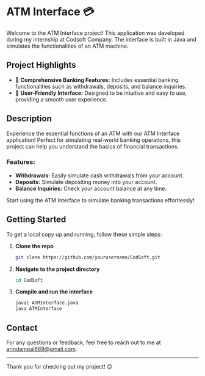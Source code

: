 # ATM Interface 💳

Welcome to the ATM Interface project! This application was developed during my internship at Codsoft Company. The interface is built in Java and simulates the functionalities of an ATM machine.

## Project Highlights

- 🏦 **Comprehensive Banking Features:** Includes essential banking functionalities such as withdrawals, deposits, and balance inquiries.
- 🔐 **User-Friendly Interface:** Designed to be intuitive and easy to use, providing a smooth user experience.

## Description

Experience the essential functions of an ATM with our ATM Interface application! Perfect for simulating real-world banking operations, this project can help you understand the basics of financial transactions.

### Features:

- **Withdrawals:** Easily simulate cash withdrawals from your account.
- **Deposits:** Simulate depositing money into your account.
- **Balance Inquiries:** Check your account balance at any time.

Start using the ATM Interface to simulate banking transactions effortlessly!



## Getting Started

To get a local copy up and running, follow these simple steps:

1. **Clone the repo**
    ```sh
    git clone https://github.com/yourusername/CodSoft.git
    ```

2. **Navigate to the project directory**
    ```sh
    cd CodSoft
    ```

3. **Compile and run the interface**
    ```sh
    javac ATMInterface.java
    java ATMInterface
    ```

## Contact

For any questions or feedback, feel free to reach out to me at [arindampal669@gmail.com](mailto:arindampal669@gmail.com).

---

Thank you for checking out my project! 😊
